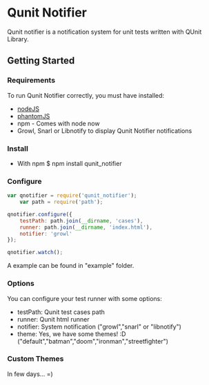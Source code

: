 # Qunit Notifier

Qunit notifier is a notification system for unit tests written with QUnit Library.

## Getting Started

### Requirements

To run Qunit Notifier correctly, you must have installed:

* [nodeJS](http://nodejs.org/)
* [phantomJS](http://phantomjs.org/)
* npm - Comes with node now
* Growl, Snarl or Libnotify to display Qunit Notifier notifications

### Install

* With npm
	$ npm install qunit_notifier

### Configure

```javascript
var qnotifier = require('qunit_notifier');
	var path = require('path');

qnotifier.configure({
	testPath: path.join(__dirname, 'cases'),
	runner: path.join(__dirname, 'index.html'),
	notifier: 'growl'
});

qnotifier.watch();
```

A example can be found in "example" folder.

### Options

You can configure your test runner with some options:

* testPath: Qunit test cases path
* runner: Qunit html runner
* notifier: System notification ("growl","snarl" or "libnotify")
* theme: Yes, we have some themes! :D ("default","batman","doom","ironman","streetfighter")

### Custom Themes
In few days... =)